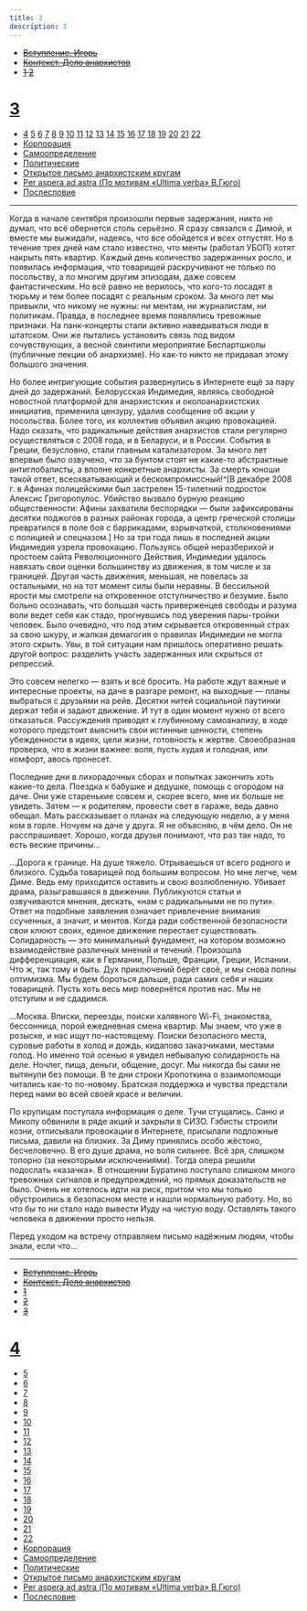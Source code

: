 ```yaml
---
title: 3
description: 3
---
```


- ~~[Вступление. Игорь](./1.md)~~
- ~~[Контекст. Дело анархистов](./2.md)~~
- ~~[1](./3.md)  [2](./4.md)~~
# [3](./5.md)  
- [4](./6.md)  [5](./7.md)  [6](./8.md)  [7](./9.md)  [8](./10.md)  [9](./11.md)  [10](./12.md)  [11](./13.md)  [12](./14.md)  [13](./15.md)  [14](./16.md)  [15](./17.md)  [16](./18.md)  [17](./19.md)  [18](./20.md)  [19](./21.md)  [20](./22.md)  [21](./23.md)  [22](./24.md)
- [Корпорация](./25.md)
- [Самоопределение](./26.md)
- [Политические](./27.md)
- [Открытое письмо анархистским кругам](./28.md)
- [Per aspera ad astra (По мотивам «Ultima verba» В.Гюго)](./29.md)
- [Послесловие](./30.md)

---

Когда в начале сентября произошли первые задержания, никто не думал, что всё обернется столь серьёзно. Я сразу связался с Димой, и вместе мы выжидали, надеясь, что все обойдется и всех отпустят. Но в течение трех дней нам стало известно, что менты (работал УБОП) хотят накрыть пять квартир. Каждый день количество задержанных росло, и появилась информация, что товарищей раскручивают не только по посольству, а по многим другим эпизодам, даже совсем фантастическим. Но всё равно не верилось, что кого-то посадят в тюрьму и тем более посадят с реальным сроком. За много лет мы привыкли, что никому не нужны: ни ментам, ни журналистам, ни политикам. Правда, в последнее время появлялись тревожные признаки. На панк-концерты стали активно наведываться люди в штатском. Они же пытались установить связь под видом сочувствующих, а весной свинтили мероприятие Беспартшколы (публичные лекции об анархизме). Но как-то никто не придавал этому большого значения.

Но более интригующие события развернулись в Интернете ещё за пару дней до задержаний. Белорусская Индимедия, являясь свободной новостной платформой для анархистских и околоанархистских инициатив, применила цензуру, удалив сообщение об акции у посольства. Более того, их коллектив объявил акцию провокацией. Надо сказать, что радикальные действия анархистов стали регулярно осуществляться с 2008 года, и в Беларуси, и в России. События в Греции, безусловно, стали главным катализатором. За много лет впервые было озвучено, что за бунтом стоят не какие-то абстрактные антиглобалисты, а вполне конкретные анархисты. За смерть юноши такой ответ, всеохватывающий и бескомпромиссный!^[В декабре 2008 г. в Афинах полицейскими был застрелен 15-тилетний подросток Алексис Григоропулос. Убийство вызвало бурную реакцию общественности: Афины захватили беспорядки — были зафиксированы десятки поджогов в разных районах города, а центр греческой столицы превратился в поле боя с баррикадами, взрывчаткой, столкновениями с полицией и спецназом.] Но за три года лишь в последней акции Индимедия узрела провокацию. Пользуясь общей неразберихой и простоем сайта Революционного Действия, Индимедии удалось навязать свои оценки большинству из движения, в том числе и за границей. Другая часть движения, меньшая, не повелась за остальными, но на тот момент силы были неравны. В бессильной ярости мы смотрели на откровенное отступничество и безумие. Было больно осознавать, что большая часть приверженцев свободы и разума воли ведет себя как стадо, прогнувшись под уверения пары-тройки человек. Было очевидно, что под этим скрывается откровенный страх за свою шкуру, и жалкая демагогия о правилах Индимедии не могла этого скрыть. Увы, в той ситуации нам пришлось оперативно решать другой вопрос: разделить участь задержанных или скрыться от репрессий.

Это совсем нелегко — взять и всё бросить. На работе ждут важные и интересные проекты, на даче в разгаре ремонт, на выходные — планы выбраться с друзьями на рейв. Десятки нитей социальной паутинки держат тебя и задают движение. И тут в один момент нужно от всего отказаться. Рассуждения приводят к глубинному самоанализу, в ходе которого предстоит выяснить свои истинные ценности, степень убежденности в идеях, цели жизни, готовность к жертве. Своеобразная проверка, что в жизни важнее: воля, пусть худая и голодная, или комфорт, авось пронесет.

Последние дни в лихорадочных сборах и попытках закончить хоть какие-то дела. Поездка к бабушке и дедушке, помощь с огородом на даче. Они уже старенькие совсем и, скорее всего, мне их больше не увидеть. Затем — к родителям, провести свет в гараже, ведь давно обещал. Мать рассказывает о планах на следующую неделю, а у меня ком в горле. Ночуем на даче у друга. Я не объясняю, в чём дело. Он не расспрашивает. Хорошо, когда друзья понимают, что раз так надо, то есть веские причины…

…Дорога к границе. На душе тяжело. Отрываешься от всего родного и близкого. Судьба товарищей под большим вопросом. Но мне легче, чем Диме. Ведь ему приходится оставить и свою возлюбленную. Убивает драма, разыгравшаяся в движении. Публикуются статьи и озвучиваются мнения, дескать, «нам с радикальными не по пути». Ответ на подобные заявления означает привлечение внимания ссученных, а значит, и ментов. Когда ради собственной безопасности свои клюют своих, единое движение перестает существовать. Солидарность — это минимальный фундамент, на котором возможно взаимодействие различных мнений и течений. Произошла дифференциация, как в Германии, Польше, Франции, Греции, Испании. Что ж, так тому и быть. Дух приключений берёт своё, и мы снова полны оптимизма. Мы будем бороться дальше, ради самих себя и наших товарищей. Пусть хоть весь мир повернётся против нас. Мы не отступим и не сдадимся.

…Москва. Вписки, переезды, поиски халявного Wi-Fi, знакомства, бессонница, порой ежедневная смена квартир. Мы знаем, что уже в розыске, и нас ищут по-настоящему. Поиски безопасного места, суровые работы в холод и дождь, кидалово заказчиками, местами голод. Но именно той осенью я увидел небывалую солидарность на деле. Ночлег, пища, деньги, общение, досуг. Мы никогда бы сами не вытянули без помощи. В те дни строки Кропоткина о взаимопомощи читались как-то по-новому. Братская поддержка и чувства предстали перед нами во всей своей красе и величии.

По крупицам поступала информация о деле. Тучи сгущались. Саню и Миколу обвинили в ряде акций и закрыли в СИЗО. Гэбисты строили козни, отписывали провокации в Интернете, присылали подложные письма, давили на близких. За Диму принялись особо жёстоко, бесчеловечно. В его душе драма, но воля сильнее. Всё зря, слишком топорно (за некоторыми исключениями). Тогда опера решили подослать «казачка». В отношении Буратино поступало слишком много тревожных сигналов и предупреждений, но прямых доказательств не было. Очень не хотелось идти на риск, притом что мы только обустроились в безопасном месте и нашли нормальную работу. Но, во что бы то ни стало надо вывести Иуду на чистую воду. Оставлять такого человека в движении просто нельзя.

Перед уходом на встречу отправляем письмо надёжным людям, чтобы знали, если что…

---

- ~~[Вступление. Игорь](./1.md)~~
- ~~[Контекст. Дело анархистов](./2.md)~~
- ~~[1](./3.md)~~
- ~~[2](./4.md)~~
- ~~[3](./5.md)~~
# [4](./6.md)
- [5](./7.md)
- [6](./8.md)
- [7](./9.md)
- [8](./10.md)
- [9](./11.md)
- [10](./12.md)
- [11](./13.md)
- [12](./14.md)
- [13](./15.md)
- [14](./16.md)
- [15](./17.md)
- [16](./18.md)
- [17](./19.md)
- [18](./20.md)
- [19](./21.md)
- [20](./22.md)
- [21](./23.md)
- [22](./24.md)
- [Корпорация](./25.md)
- [Самоопределение](./26.md)
- [Политические](./27.md)
- [Открытое письмо анархистским кругам](./28.md)
- [Per aspera ad astra (По мотивам «Ultima verba» В.Гюго)](./29.md)
- [Послесловие](./30.md)
